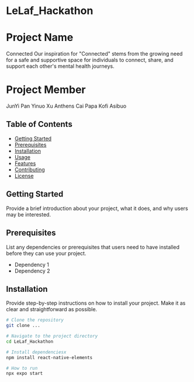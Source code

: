 # LeLaf_Hackathon

# Project Name

Connected
Our inspiration for "Connected" stems from the growing need for a safe and supportive space for individuals to connect, share, and support each other's mental health journeys.

# Project Member

JunYi Pan
Yinuo Xu
Anthens Cai
Papa Kofi Asibuo

## Table of Contents

- [Getting Started](#getting-started)
- [Prerequisites](#prerequisites)
- [Installation](#installation)
- [Usage](#usage)
- [Features](#features)
- [Contributing](#contributing)
- [License](#license)

## Getting Started

Provide a brief introduction about your project, what it does, and why users may be interested.

## Prerequisites

List any dependencies or prerequisites that users need to have installed before they can use your project.

- Dependency 1
- Dependency 2

## Installation

Provide step-by-step instructions on how to install your project. Make it as clear and straightforward as possible.

```bash
# Clone the repository
git clone ...

# Navigate to the project directory
cd LeLaf_Hackathon

# Install dependenciesx
npm install react-native-elements

# How to run
npx expo start
